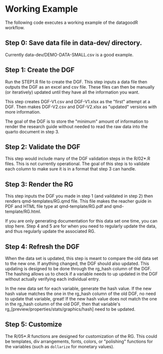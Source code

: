 # Working Example 


The following code executes a working example of the datagoodR workflow. 

## Step 0: Save data file in data-dev/ directory. 

Currently data-dev/DEMO-DATA-SMALL.csv is a good example. 

## Step 1: Create the DGF

Run the STEP1.R file to create the DGF. This step inputs a data file then outputs 
the DGF as an excel and csv file. These files can then be manually (or iteratively)
updated until they have all the information you want. 

This step creates DGF-V1.csv and DGF-V1.xlsx as the "first" attempt at a DGF. 
Then makes DGF-V2.csv and DGF-V2.xlsx as "updated" versions with more information. 

The goal of the DGF is to store the "minimum" amount of information to render the 
research guide without needed to read the raw data into the quarto document in
step 3. 

## Step 2: Validate the DGF

This step would include many of the DGF validation steps in the R/02*.R files. 
This is not currently operational. The goal of this step is to validate each 
column to make sure it is in a format that step 3 can handle. 

## Step 3: Render the RG


This step inputs the DGF you made in step 1 (and vaildated in step 2) 
then renders qmd-templates/RG.qmd file. This file makes the reacher guide in PDF 
and HTML file type at qmd-template/RG.pdf and qmd-template/RG.html. 

If you are only generating documentation for this data set one time, you can stop 
here. Step 4 and 5 are for when you need to regularly update the data, and thus 
regularly update the associated RG. 


## Step 4: Refresh the DGF

When the data set is updated, this step is meant to compare the old data set to the new one. 
If anything changed, the DGF should also updated. This updating is designed to be done through the 
rg_hash column of the DGF. The hashing allows us to check if a variable needs to up updated 
in the DGF without actually verifying each individual entry. 

In the new data set for each variable, generate the hash value. If the new hash value
matches the one in the rg_hash column of the old DGF, no need to update that variable, great! 
If the new hash value does not match the  one in the rg_hash column of the old DGF, then 
that variable's rg_[preview/properties/stats/graphics/hash] need to be updated. 


## Step 5: Customize

The R/05*.R functions are designed for customization of the RG. This could be templates, 
div arrangements, fonts, colors, or "polishing" functions for the variables (such as `dollarize`
for monetary values). 
